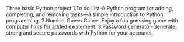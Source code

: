 Three basic Python project
1.To do List-A Python program for adding, completing, and removing tasks—a simple introduction to Python programming.
2.Number Guess Game- Enjoy a fun guessing game with computer hints for added excitement.
3.Password generator-Generate strong and secure passwords with Python for your accounts.

